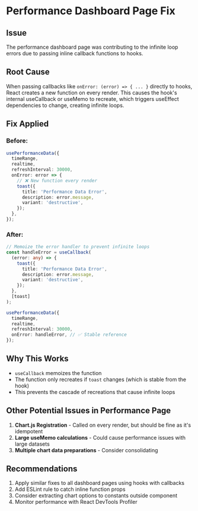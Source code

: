 # Performance Dashboard Page Fix

## Issue

The performance dashboard page was contributing to the infinite loop errors due to passing inline
callback functions to hooks.

## Root Cause

When passing callbacks like `onError: (error) => { ... }` directly to hooks, React creates a new
function on every render. This causes the hook's internal useCallback or useMemo to recreate, which
triggers useEffect dependencies to change, creating infinite loops.

## Fix Applied

### Before:

```typescript
usePerformanceData({
  timeRange,
  realtime,
  refreshInterval: 30000,
  onError: error => {
    // ❌ New function every render
    toast({
      title: 'Performance Data Error',
      description: error.message,
      variant: 'destructive',
    });
  },
});
```

### After:

```typescript
// Memoize the error handler to prevent infinite loops
const handleError = useCallback(
  (error: any) => {
    toast({
      title: 'Performance Data Error',
      description: error.message,
      variant: 'destructive',
    });
  },
  [toast]
);

usePerformanceData({
  timeRange,
  realtime,
  refreshInterval: 30000,
  onError: handleError, // ✅ Stable reference
});
```

## Why This Works

- `useCallback` memoizes the function
- The function only recreates if `toast` changes (which is stable from the hook)
- This prevents the cascade of recreations that cause infinite loops

## Other Potential Issues in Performance Page

1. **Chart.js Registration** - Called on every render, but should be fine as it's idempotent
2. **Large useMemo calculations** - Could cause performance issues with large datasets
3. **Multiple chart data preparations** - Consider consolidating

## Recommendations

1. Apply similar fixes to all dashboard pages using hooks with callbacks
2. Add ESLint rule to catch inline function props
3. Consider extracting chart options to constants outside component
4. Monitor performance with React DevTools Profiler
